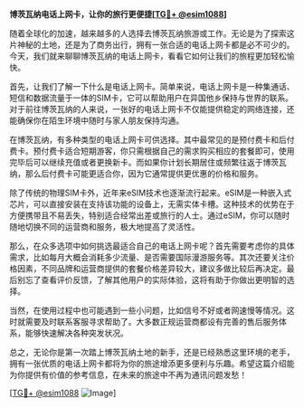**博茨瓦纳电话上网卡，让你的旅行更便捷[[TG💪+ @esim1088](https://t.me/s/esim1088)]**

随着全球化的加速，越来越多的人选择去博茨瓦纳旅游或工作。无论是为了探索这片神秘的土地，还是为了商务出行，拥有一张合适的电话上网卡都是必不可少的。今天，我们就来聊聊博茨瓦纳的电话上网卡，看看它如何让我们的旅程更加轻松愉快。

首先，让我们了解一下什么是电话上网卡。简单来说，电话上网卡是一种集通话、短信和数据流量于一体的SIM卡，它可以帮助用户在异国他乡保持与世界的联系。对于前往博茨瓦纳的人来说，一张好的电话上网卡不仅能提供稳定的网络连接，还能确保你在陌生环境中随时与家人朋友保持沟通。

在博茨瓦纳，有多种类型的电话上网卡可供选择。其中最常见的是预付费卡和后付费卡。预付费卡适合短期游客，你只需根据自己的需求购买相应的套餐即可，使用完毕后可以继续充值或者更换新卡。而如果你计划长期居住或频繁往返于博茨瓦纳，那么后付费卡可能更适合你，因为它通常提供更优惠的价格和服务。

除了传统的物理SIM卡外，近年来eSIM技术也逐渐流行起来。eSIM是一种嵌入式芯片，可以直接安装在支持该功能的设备上，无需实体卡槽。这种技术的优势在于方便携带且不易丢失，特别适合经常出差或旅行的人士。通过eSIM，你可以随时随地切换不同的运营商和服务，极大地提高了灵活性。

那么，在众多选项中如何挑选最适合自己的电话上网卡呢？首先需要考虑你的具体需求，比如每月大概会消耗多少流量、是否需要国际漫游服务等。其次还要关注价格因素，不同品牌和运营商提供的套餐价格差异较大，建议多做比较后再决定。最后别忘了查看评价反馈，了解其他用户的实际体验，这将有助于你做出更明智的选择。

当然，在使用过程中也可能遇到一些小问题，比如信号不好或者网速慢等情况。这时就需要及时联系客服寻求帮助了。大多数正规运营商都设有完善的售后服务体系，能够快速解决各种突发状况。

总之，无论你是第一次踏上博茨瓦纳土地的新手，还是已经熟悉这里环境的老手，拥有一张优质的电话上网卡都将为你的旅途增添更多便利与乐趣。希望这篇介绍能为你提供有价值的参考信息，在未来的旅途中不再为通讯问题发愁！

[[TG💪+ @esim1088](https://t.me/s/esim1088) ![Image](https://i.postimg.cc/4NQfJmqS/Snipaste-2025-05-13-00-14-12.png)]